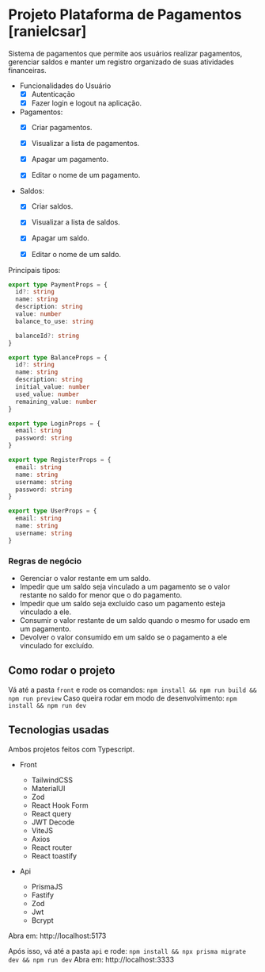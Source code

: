 # Projeto Plataforma de Pagamentos [ranielcsar]

Sistema de pagamentos que permite aos usuários realizar pagamentos, gerenciar saldos e manter um registro organizado de suas atividades financeiras.

- Funcionalidades do Usuário
  - [x] Autenticação
  - [x] Fazer login e logout na aplicação.

- Pagamentos:
  - [x] Criar pagamentos.
  - [x] Visualizar a lista de pagamentos.
  - [x] Apagar um pagamento.
  - [x] Editar o nome de um pagamento.

      
- Saldos:
  - [x] Criar saldos.
  - [x] Visualizar a lista de saldos.
  - [x] Apagar um saldo.
  - [x] Editar o nome de um saldo.
 

Principais tipos:
```ts
export type PaymentProps = {
  id?: string
  name: string
  description: string
  value: number
  balance_to_use: string

  balanceId?: string
}

export type BalanceProps = {
  id?: string
  name: string
  description: string
  initial_value: number
  used_value: number
  remaining_value: number
}

export type LoginProps = {
  email: string
  password: string
}

export type RegisterProps = {
  email: string
  name: string
  username: string
  password: string
}

export type UserProps = {
  email: string
  name: string
  username: string
}
```

### Regras de negócio
- Gerenciar o valor restante em um saldo.
- Impedir que um saldo seja vinculado a um pagamento se o valor restante no saldo for menor que o do pagamento.
- Impedir que um saldo seja excluído caso um pagamento esteja vinculado a ele.
- Consumir o valor restante de um saldo quando o mesmo for usado em um pagamento.
- Devolver o valor consumido em um saldo se o pagamento a ele vinculado for excluído.

## Como rodar o projeto
Vá até a pasta `front` e rode os comandos: `npm install && npm run build && npm run preview`
Caso queira rodar em modo de desenvolvimento: `npm install && npm run dev`

## Tecnologias usadas
Ambos projetos feitos com Typescript.

- Front
  - TailwindCSS
  - MaterialUI
  - Zod
  - React Hook Form
  - React query
  - JWT Decode
  - ViteJS
  - Axios
  - React router
  - React toastify
  
- Api
  - PrismaJS
  - Fastify
  - Zod
  - Jwt
  - Bcrypt

Abra em: http://localhost:5173

Após isso, vá até a pasta `api` e rode: `npm install && npx prisma migrate dev && npm run dev`
Abra em: http://localhost:3333
